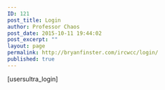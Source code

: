```yaml
---
ID: 121
post_title: Login
author: Professor Chaos
post_date: 2015-10-11 19:44:02
post_excerpt: ""
layout: page
permalink: http://bryanfinster.com/ircwcc/login/
published: true
---
```

[usersultra_login]